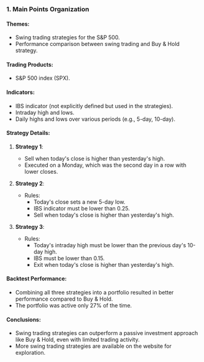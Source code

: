 ### 1. Main Points Organization

#### Themes:
- Swing trading strategies for the S&P 500.
- Performance comparison between swing trading and Buy & Hold strategy.

#### Trading Products:
- S&P 500 index (SPX).

#### Indicators:
- IBS indicator (not explicitly defined but used in the strategies).
- Intraday high and lows.
- Daily highs and lows over various periods (e.g., 5-day, 10-day).

#### Strategy Details:
1. **Strategy 1**:
   - Sell when today's close is higher than yesterday's high.
   - Executed on a Monday, which was the second day in a row with lower closes.

2. **Strategy 2**:
   - Rules: 
     - Today's close sets a new 5-day low.
     - IBS indicator must be lower than 0.25.
     - Sell when today's close is higher than yesterday's high.

3. **Strategy 3**:
   - Rules:
     - Today's intraday high must be lower than the previous day's 10-day high.
     - IBS must be lower than 0.15.
     - Exit when today's close is higher than yesterday's high.

#### Backtest Performance:
- Combining all three strategies into a portfolio resulted in better performance compared to Buy & Hold.
- The portfolio was active only 27% of the time.

#### Conclusions:
- Swing trading strategies can outperform a passive investment approach like Buy & Hold, even with limited trading activity.
- More swing trading strategies are available on the website for exploration.
